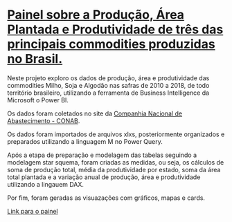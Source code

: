 # [Painel sobre a Produção, Área Plantada e Produtividade de três das principais commodities produzidas no Brasil.](https://app.powerbi.com/view?r=eyJrIjoiOGVhMjQ1MmYtZjg4Yi00MjBlLTkwZDQtZDViMmMxMjczYThhIiwidCI6IjA5ZjMwYjRhLWM4MmYtNGU2MS04ZWRiLWYzOGE3NDc1MTdlNyJ9)

Neste projeto exploro os dados de produção, área e produtividade das commodities Milho, 
Soja e Algodão nas safras de 2010 a 2018, de todo território brasileiro, 
utilizando a ferramenta de Business Intelligence da Microsoft o Power BI. 

Os dados foram coletados no site da [Companhia Nacional de Abastecimento - CONAB](https://www.conab.gov.br/info-agro/safras/serie-historica-das-safras).

Os dados foram importados de arquivos xlxs, posteriormente organizados e preparados utilizando a linguagem M no Power Query.

Após a etapa de preparação e modelagem das tabelas seguindo a modelagem star squema, foram criadas as medidas, ou seja, os cálculos 
de soma de produção total, média da produtividade por estado, soma da área total plantada e a variação anual de produção, área e produtividade 
utilizando a lingauem DAX.

Por fim, foram geradas as visuazações com gráficos, mapas e cards.

[Link para o painel](https://app.powerbi.com/view?r=eyJrIjoiOGVhMjQ1MmYtZjg4Yi00MjBlLTkwZDQtZDViMmMxMjczYThhIiwidCI6IjA5ZjMwYjRhLWM4MmYtNGU2MS04ZWRiLWYzOGE3NDc1MTdlNyJ9)
